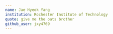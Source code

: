 ```yaml
---
name: Jae Hyeok Yang 
institution: Rochester Institute of Technology 
quote: give me the oats brother 
github_user: jxy4769
---
```

